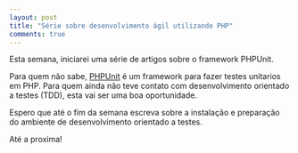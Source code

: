 ```yaml
---
layout: post
title: "Série sobre desenvolvimento ágil utilizando PHP"
comments: true
---
```


Esta semana, iniciarei uma série de artigos sobre o framework PHPUnit.

Para quem não sabe, [PHPUnit](http://www.phpunit.de/) é um framework para fazer testes unitarios em PHP. Para quem ainda não teve contato com desenvolvimento orientado a testes (TDD), esta vai ser uma boa oportunidade.

Espero que até o fim da semana escreva sobre a instalação e preparação do ambiente de desenvolvimento orientado a testes.

Até a proxima!
